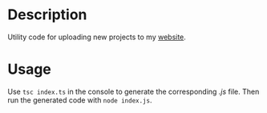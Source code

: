 # Description

Utility code for uploading new projects to my [website](https://morirosland.com/).

# Usage

Use `tsc index.ts` in the console to generate the corresponding _.js_ file. Then run the generated code with `node index.js`.
